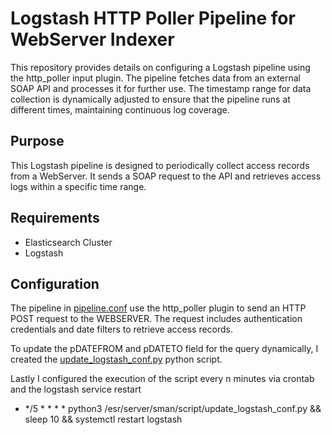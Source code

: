 # Logstash HTTP Poller Pipeline for WebServer Indexer
This repository provides details on configuring a Logstash pipeline using the http_poller input plugin. The pipeline fetches data from an external SOAP API and processes it for further use. The timestamp range for data collection is dynamically adjusted to ensure that the pipeline runs at different times, maintaining continuous log coverage.

## Purpose
This Logstash pipeline is designed to periodically collect access records from a WebServer. It sends a SOAP request to the API and retrieves access logs within a specific time range.

## Requirements
- Elasticsearch Cluster
- Logstash

## Configuration
The pipeline in [pipeline.conf](https://github.com/AndreaBarocco/WebServer-Indexer/blob/main/pipeline.conf) use the http_poller plugin to send an HTTP POST request to the WEBSERVER. The request includes authentication credentials and date filters to retrieve access records.

To update the pDATEFROM and pDATETO field for the query dynamically, I created the [update_logstash_conf.py](https://github.com/AndreaBarocco/WebServer-Indexer/blob/main/update_logstash_conf.py) python script.

Lastly I configured the execution of the script every n minutes via crontab and the logstash service restart
-  */5 * * * * python3 /esr/server/sman/script/update_logstash_conf.py && sleep 10 && systemctl restart logstash
